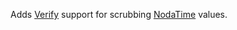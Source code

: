 Adds [Verify](https://github.com/VerifyTests/Verify) support for scrubbing [NodaTime](https://nodatime.org/) values.